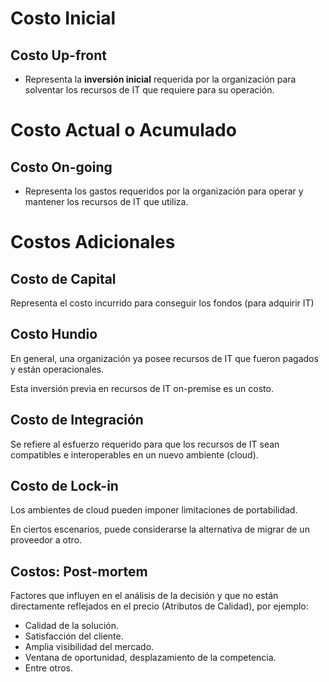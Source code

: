 # Costo Inicial
## Costo Up-front
- Representa la **inversión inicial** requerida por la organización para solventar los recursos de IT que requiere para su operación.

# Costo Actual o Acumulado
## Costo On-going
- Representa los gastos requeridos por la organización para operar y mantener los recursos de IT que utiliza.

# Costos Adicionales
## Costo de Capital
Representa el costo incurrido para conseguir los fondos (para adquirir IT)

## Costo Hundio
En general, una organización ya posee recursos de IT que fueron pagados y están operacionales.

Esta inversión previa en recursos de IT on-premise es un costo.

## Costo de Integración
Se refiere al esfuerzo requerido para que los recursos de IT sean compatibles e interoperables en un nuevo ambiente (cloud).

## Costo de Lock-in
Los ambientes de cloud pueden imponer limitaciones de portabilidad.

En ciertos escenarios, puede considerarse la alternativa de migrar de un proveedor a otro.

## Costos: Post-mortem
Factores que influyen en el análisis de la decisión y que no están directamente reflejados en el precio (Atributos de Calidad), por ejemplo:
- Calidad de la solución.
- Satisfacción del cliente.
- Amplia visibilidad del mercado.
- Ventana de oportunidad, desplazamiento de la competencia.
- Entre otros.